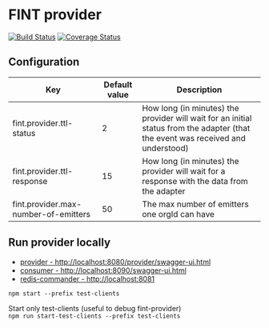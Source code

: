 # FINT provider

[![Build Status](https://travis-ci.org/FINTprosjektet/fint-provider.svg?branch=master)](https://travis-ci.org/FINTprosjektet/fint-provider)
[![Coverage Status](https://coveralls.io/repos/github/FINTprosjektet/fint-provider/badge.svg?branch=master)](https://coveralls.io/github/FINTprosjektet/fint-provider?branch=master)

## Configuration

| Key | Default value | Description |
|-----|---------------|-------------|
| fint.provider.ttl-status | 2 | How long (in minutes) the provider will wait for an initial status from the adapter (that the event was received and understood) |
| fint.provider.ttl-response | 15 | How long (in minutes) the provider will wait for a response with the data from the adapter |
| fint.provider.max-number-of-emitters | 50 | The max number of emitters one orgId can have |

## Run provider locally

* [provider - http://localhost:8080/provider/swagger-ui.html](http://localhost:8080/swagger-ui.html)
* [consumer - http://localhost:8090/swagger-ui.html](http://localhost:8090/swagger-ui.html)
* [redis-commander - http://localhost:8081](http://localhost:8081)

`npm start --prefix test-clients`

Start only test-clients (useful to debug fint-provider)  
`npm run start-test-clients --prefix test-clients`